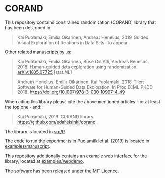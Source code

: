 # CORAND

This repository contains constrained randomization (CORAND) library that has been described in:

> Kai Puolamäki, Emilia Oikarinen, Andreas Henelius, 2019. Guided Visual Exploration of Relations in Data Sets. To appear.

Other related manuscripts by us:

> Kai Puolamäki, Emilia Oikarinen, Buse Gul Atli, Andreas Henelius, 2018. Human-guided data exploration using randomisation.
> [arXiv:1805.07725](https://arxiv.org/abs/1805.07725) [stat.ML]
>
> Andreas Henelius, Emilia Oikarinen, Kai Puolamäki, 2018. Tiler: Software for Human-Guided Data Exploration.
> In Proc ECML PKDD 2018. <https://doi.org/10.1007/978-3-030-10997-4_49>

When citing this library please cite the above mentioned articles - or at least the top one - and:

> Kai Puolamäki, 2019. CORAND library. <https://github.com/edahelsinki/corand>

The library is located in [src/R](https://github.com/edahelsinki/corand/tree/master/src/R). 

The code to run the experiments in Puolamäki et al. (2019) is located in [examples/manuscript](https://github.com/edahelsinki/corand/tree/master/examples/manuscript).

This repository additionally contains an example web interface for the library, located at [examples/webdemo](https://github.com/edahelsinki/corand/tree/master/examples/webdemo).

The software has been released under the [MIT Licence](https://github.com/edahelsinki/corand/blob/master/LICENSE).
